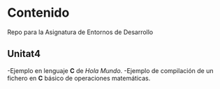 # Contenido #
Repo para la Asignatura de Entornos de Desarrollo

## Unitat4 ##
-Ejemplo en lenguaje **C** de *Hola Mundo*.
-Ejemplo de compilación de un fichero en **C** básico de operaciones matemáticas.



